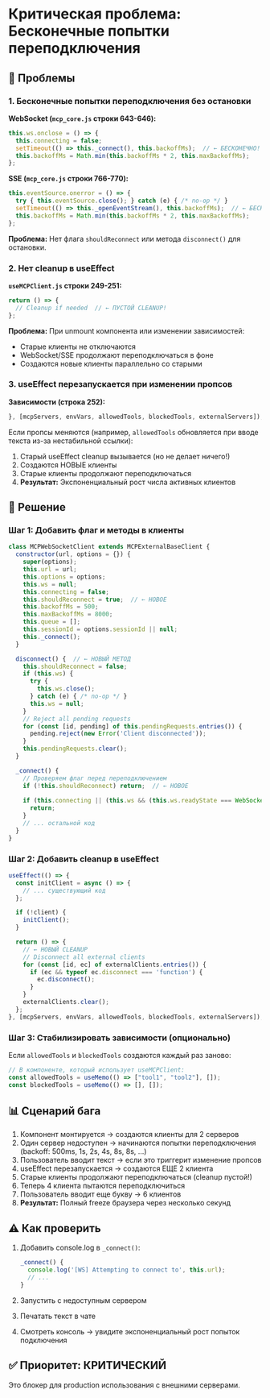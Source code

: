 # Критическая проблема: Бесконечные попытки переподключения

## 🔴 Проблемы

### 1. Бесконечные попытки переподключения без остановки

**WebSocket (`mcp_core.js` строки 643-646):**
```javascript
this.ws.onclose = () => {
  this.connecting = false;
  setTimeout(() => this._connect(), this.backoffMs);  // ← БЕСКОНЕЧНО!
  this.backoffMs = Math.min(this.backoffMs * 2, this.maxBackoffMs);
};
```

**SSE (`mcp_core.js` строки 766-770):**
```javascript
this.eventSource.onerror = () => {
  try { this.eventSource.close(); } catch (e) { /* no-op */ }
  setTimeout(() => this._openEventStream(), this.backoffMs);  // ← БЕСКОНЕЧНО!
  this.backoffMs = Math.min(this.backoffMs * 2, this.maxBackoffMs);
};
```

**Проблема:** Нет флага `shouldReconnect` или метода `disconnect()` для остановки.

### 2. Нет cleanup в useEffect

**`useMCPClient.js` строки 249-251:**
```javascript
return () => {
  // Cleanup if needed  // ← ПУСТОЙ CLEANUP!
};
```

**Проблема:** При unmount компонента или изменении зависимостей:
- Старые клиенты не отключаются
- WebSocket/SSE продолжают переподключаться в фоне
- Создаются новые клиенты параллельно со старыми

### 3. useEffect перезапускается при изменении пропсов

**Зависимости (строка 252):**
```javascript
}, [mcpServers, envVars, allowedTools, blockedTools, externalServers]);
```

Если пропсы меняются (например, `allowedTools` обновляется при вводе текста из-за нестабильной ссылки):
1. Старый useEffect cleanup вызывается (но не делает ничего!)
2. Создаются НОВЫЕ клиенты
3. Старые клиенты продолжают переподключаться
4. **Результат:** Экспоненциальный рост числа активных клиентов

## 🔧 Решение

### Шаг 1: Добавить флаг и методы в клиенты

```javascript
class MCPWebSocketClient extends MCPExternalBaseClient {
  constructor(url, options = {}) {
    super(options);
    this.url = url;
    this.options = options;
    this.ws = null;
    this.connecting = false;
    this.shouldReconnect = true;  // ← НОВОЕ
    this.backoffMs = 500;
    this.maxBackoffMs = 8000;
    this.queue = [];
    this.sessionId = options.sessionId || null;
    this._connect();
  }

  disconnect() {  // ← НОВЫЙ МЕТОД
    this.shouldReconnect = false;
    if (this.ws) {
      try {
        this.ws.close();
      } catch (e) { /* no-op */ }
      this.ws = null;
    }
    // Reject all pending requests
    for (const [id, pending] of this.pendingRequests.entries()) {
      pending.reject(new Error('Client disconnected'));
    }
    this.pendingRequests.clear();
  }

  _connect() {
    // Проверяем флаг перед переподключением
    if (!this.shouldReconnect) return;  // ← НОВОЕ
    
    if (this.connecting || (this.ws && (this.ws.readyState === WebSocket.OPEN || this.ws.readyState === WebSocket.CONNECTING))) {
      return;
    }
    // ... остальной код
  }
}
```

### Шаг 2: Добавить cleanup в useEffect

```javascript
useEffect(() => {
  const initClient = async () => {
    // ... существующий код
  };

  if (!client) {
    initClient();
  }

  return () => {
    // ← НОВЫЙ CLEANUP
    // Disconnect all external clients
    for (const [id, ec] of externalClients.entries()) {
      if (ec && typeof ec.disconnect === 'function') {
        ec.disconnect();
      }
    }
    externalClients.clear();
  };
}, [mcpServers, envVars, allowedTools, blockedTools, externalServers]);
```

### Шаг 3: Стабилизировать зависимости (опционально)

Если `allowedTools` и `blockedTools` создаются каждый раз заново:

```javascript
// В компоненте, который использует useMCPClient:
const allowedTools = useMemo(() => ["tool1", "tool2"], []);
const blockedTools = useMemo(() => [], []);
```

## 📊 Сценарий бага

1. Компонент монтируется → создаются клиенты для 2 серверов
2. Один сервер недоступен → начинаются попытки переподключения (backoff: 500ms, 1s, 2s, 4s, 8s, 8s, ...)
3. Пользователь вводит текст → если это триггерит изменение пропсов
4. useEffect перезапускается → создаются ЕЩЕ 2 клиента
5. Старые клиенты продолжают переподключаться (cleanup пустой!)
6. Теперь 4 клиента пытаются переподключиться
7. Пользователь вводит еще букву → 6 клиентов
8. **Результат:** Полный freeze браузера через несколько секунд

## ⚠️ Как проверить

1. Добавить console.log в `_connect()`:
   ```javascript
   _connect() {
     console.log('[WS] Attempting to connect to', this.url);
     // ...
   }
   ```

2. Запустить с недоступным сервером
3. Печатать текст в чате
4. Смотреть консоль → увидите экспоненциальный рост попыток подключения

## ✅ Приоритет: КРИТИЧЕСКИЙ

Это блокер для production использования с внешними серверами.

